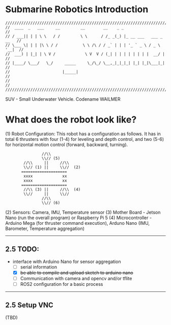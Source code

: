 # Submarine Robotics Introduction
```
/////////////////////////////////////////////////////////////////////////////
//  ____  _   ___     __         __        __    _ _                       //
// / ___|| | | \ \   / /         \ \      / /_ _(_) |_ __ ___   ___ _ __   //
// \___ \| | | |\ \ / /           \ \ /\ / / _` | | | '_ ` _ \ / _ \ '__|  //
//  ___) | |_| | \ V /             \ V  V / (_| | | | | | | | |  __/ |     //
// |____/ \___/   \_/     _____     \_/\_/ \__,_|_|_|_| |_| |_|\___|_|     //
//                       |_____|                                           //
//                                                                         //
/////////////////////////////////////////////////////////////////////////////
```
SUV - Small Underwater Vehicle. Codename WAILMER
# What does the robot look like?
(1) Robot Configuration: This robot has a configuration as follows. It has in total 6 thrusters with four (1-4) for leveling and depth control, and two (5-6) for horizontal motion control (forward, backward, turning). 
                  
                    //\\
                    \\// (5)
            //\\     ||     //\\
            \\// (1) ||     \\//  (2)
           ====================
            xxxx             xx
            xxxx             xx  
           ==================== 
            //\\ (3) ||     //\\  (4)
            \\//     ||     \\//
                    //\\
                    \\// (6)

(2) Sensors: Camera, IMU, Temperature sensor
(3) Mother Board - Jetson Nano (run the overall program) or Raspberry Pi 5
(4) Microcontroller - Arduino Mega (for thruster command execution), Arduno Nano (IMU, Barometer, Temperature aggregation)

---
## 2.5 TODO:
- interface with Arduino Nano for sensor aggregation
   - [ ] serial information
   - [x] ~~be able to compile and upload sketch to arduino nano~~
   - [ ] Communication with camera and opencv and/or tflite
   - [ ] ROS2 configuration for a basic process

---
## 2.5 Setup VNC
(TBD)
